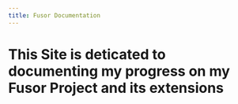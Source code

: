 ```yaml
---
title: Fusor Documentation
---
```

# This Site is deticated to documenting my progress on my Fusor Project and its extensions

